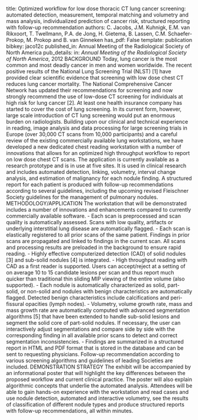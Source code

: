 title: Optimized workflow for low dose thoracic CT lung cancer screening: automated detection, measurement, temporal matching and volumetry and mass analysis, individualized prediction of cancer risk, structured reporting with follow-up recommendation
authors: C. Jacobs, J.M. Kuhnigk, E.M. van Rikxoort, T. Twellmann, P.A. de Jong, H. Gietema, B. Lassen, C.M. Schaefer-Prokop, M. Prokop and B. van Ginneken
has_pdf: False
template: publication
bibkey: jaco12c
published_in: Annual Meeting of the Radiological Society of North America
pub_details: in: <i>Annual Meeting of the Radiological Society of North America</i>, 2012
BACKGROUND Today, lung cancer is the most common and most deadly cancer in men and women worldwide. The recent positive results of the National Lung Screening Trial (NLST) [1] have provided clear scientific evidence that screening with low dose chest CT reduces lung cancer mortality. The National Comprehensive Cancer Network has updated their recommendations for screening and now strongly recommend the use of low-dose CT screening for individuals at high risk for lung cancer [2]. At least one health insurance company has started to cover the cost of lung screening. In its current form, however, large scale introduction of CT lung screening would put an enormous burden on radiologists. Building upon our clinical and technical experience in reading, image analysis and data processing for large screening trials in Europe (over 30,000 CT scans from 10,000 participants) and a careful review of the existing commercially available lung workstations, we have developed a new dedicated chest reading workstation with a number of innovations that allows for an optimized high throughput workflow to report on low dose chest CT scans. The application is currently available as a research prototype and is in use at five sites. It is used in clinical research and includes automated detection, linking, volumetry, interval change analysis, and estimation of malignancy for each nodule finding. A structured report for each patient is produced with follow-up recommendations according to several guidelines, including the upcoming revised Fleischner Society guidelines for the management of pulmonary nodules. METHODOLOGY/APPLICATION The workstation that will be demonstrated includes a number of innovations and enhancements compared to currently commercially available software. - Each scan is preprocessed and scan quality is automatically assessed. Scans with low quality, artifacts or underlying interstitial lung disease are automatically flagged. - Each scan is elastically registered to all prior scans of the same patient. Findings in prior scans are propagated and linked to findings in the current scan. All scans and processing results are preloaded in the background to ensure rapid reading. - Highly effective computerized detection (CAD) of solid nodules [3] and sub-solid nodules [4] is integrated. - High throughput reading with CAD as a first reader is supported. Users can accept/reject at a setting of on average 10 to 15 candidate lesions per scan and thus report much quicker than traditional thin sliding MIP viewing of the entire volume (also supported). - Each nodule is automatically characterized as solid, part-solid, or non-solid and nodules with benign characteristics are automatically flagged. Detected benign characteristics include calcifications and peri-fissural opacities (lymph nodes). - Volumetry, volume growth rate, mass and mass growth rate are automatically computed with advanced segmentation algorithms [5] that have been extended to handle sub-solid lesions and segment the solid core of part-solid nodules. If necessary, the user can interactively adjust segmentations and compare side by side with the corresponding finding in all available prior scans to detect and correct segmentation inconsistencies. - Findings are summarized in a structured report in HTML and PDF format that is stored in the database and can be sent to requesting physicians. Follow-up recommendation according to various screening algorithms and guidelines of leading Societies are included. DEMONSTRATION STRATEGY The exhibit will be accompanied by an informational poster that will highlight the key differences between the proposed workflow and current clinical practice. The poster will also explain algorithmic concepts that underlie the automated analysis. Attendees will be able to gain hands-on experience with the workstation and read cases and use nodule detection, automated and interactive volumetry, see the results of classification of different nodule types and produce structured reports with follow-up recommendations, all within minutes.

